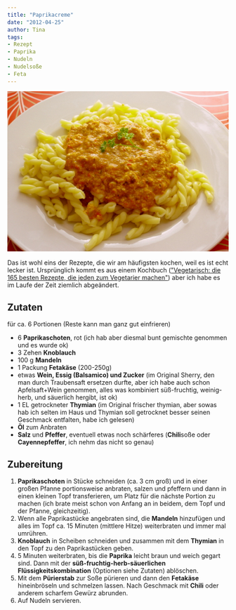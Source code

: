 ```yaml
---
title: "Paprikacreme"
date: "2012-04-25" 
author: Tina
tags:
- Rezept
- Paprika
- Nudeln
- Nudelsoße
- Feta
---
```


![Paprikacreme](images/imgp8851.jpg)

Das ist wohl eins der Rezepte, die wir am häufigsten kochen, weil es ist echt lecker ist. Ursprünglich kommt es aus einem Kochbuch (["Vegetarisch: die 165 besten Rezepte, die jeden zum Vegetarier machen"](http://www.amazon.de/Vegetarisch-besten-Rezepte-Vegetarier-Sonderleistung/dp/3833812621/ref=sr_1_1?ie=UTF8&qid=1335378040&sr=8-1)) aber ich habe es im Laufe der Zeit ziemlich abgeändert.

## Zutaten

für ca. 6 Portionen (Reste kann man ganz gut einfrieren)

- 6 **Paprikaschoten**, rot (ich hab aber diesmal bunt gemischte genommen und es wurde ok)
- 3 Zehen **Knoblauch**
- 100 g **Mandeln**
- 1 Packung **Fetakäse** (200-250g)
- etwas **Wein, Essig (Balsamico) und Zucker** (im Original Sherry, den man durch Traubensaft ersetzen durfte, aber ich habe auch schon Apfelsaft+Wein genommen, alles was kombiniert süß-fruchtig, weinig-herb, und säuerlich hergibt, ist ok)
- 1 EL getrockneter **Thymian** (im Original frischer thymian, aber sowas hab ich selten im Haus und Thymian soll getrocknet besser seinen Geschmack entfalten, habe ich gelesen)
- **Öl** zum Anbraten
- **Salz** und **Pfeffer**, eventuell etwas noch schärferes (**Chili**soße oder **Cayennepfeffer**, ich nehm das nicht so genau)

## Zubereitung

1. **Paprikaschoten** in Stücke schneiden (ca. 3 cm groß) und in einer großen Pfanne portionsweise anbraten, salzen und pfeffern und dann in einen kleinen Topf transferieren, um Platz für die nächste Portion zu machen (ich brate meist schon von Anfang an in beidem, dem Topf und der Pfanne, gleichzeitig).
2. Wenn alle Paprikastücke angebraten sind, die **Mandeln** hinzufügen und alles im Topf ca. 15 Minuten (mittlere Hitze) weiterbraten und immer mal umrühren.
3. **Knoblauch** in Scheiben schneiden und zusammen mit dem **Thymian** in den Topf zu den Paprikastücken geben.
4. 5 Minuten weiterbraten, bis die **Paprika** leicht braun und weich gegart sind. Dann mit der **süß-fruchtig-herb-säuerlichen Flüssigkeitskombination** (Optionen siehe Zutaten) ablöschen.
5. Mit dem **Pürierstab** zur Soße pürieren und dann den **Fetakäse** hineinbröseln und schmelzen lassen. Nach Geschmack mit **Chili** oder anderem scharfem Gewürz abrunden.
6. Auf Nudeln servieren.
